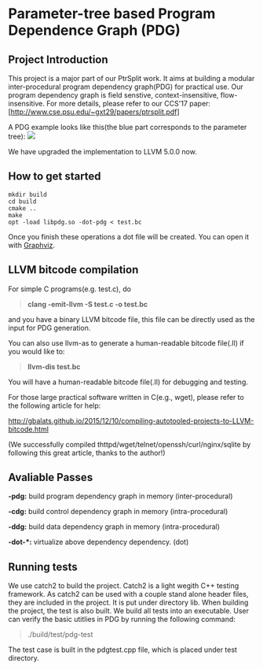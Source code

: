 # Parameter-tree based Program Dependence Graph (PDG)

## Project Introduction

This project is a major part of our PtrSplit work. It aims at building a modular inter-procedural program dependency graph(PDG) for practical use. 
Our program dependency graph is field senstive, context-insensitive, flow-insensitive. For more details, please refer to our CCS'17 paper:
[http://www.cse.psu.edu/~gxt29/papers/ptrsplit.pdf]

A PDG example looks like this(the blue part corresponds to the parameter tree):
![](https://bitbucket.org/psu_soslab/pdg-llvm5.0/raw/34cf0959fae4c3507889785c15779db4355af36b/demo/pdg.svg)

We have upgraded the implementation to LLVM 5.0.0 now.


## How to get started

```shell
mkdir build
cd build
cmake ..
make
opt -load libpdg.so -dot-pdg < test.bc
```

Once you finish these operations a dot file will be created. You can open it with [Graphviz](http://www.graphviz.org/).

## LLVM bitcode compilation

For simple C programs(e.g. test.c), do

> **clang -emit-llvm -S test.c -o test.bc**

and you have a binary LLVM bitcode file, this file can be directly used as the input for PDG generation.

You can also use llvm-as to generate a human-readable bitcode file(.ll) if you would like to:

> **llvm-dis test.bc**

You will have a human-readable bitcode file(.ll) for debugging and testing.

For those large practical software written in C(e.g., wget), please refer to the following article for help:

http://gbalats.github.io/2015/12/10/compiling-autotooled-projects-to-LLVM-bitcode.html

(We successfully compiled thttpd/wget/telnet/openssh/curl/nginx/sqlite by following this great article, thanks to the author!)

## Avaliable Passes

**-pdg:** build program dependency graph in memory (inter-procedural)

**-cdg:** build control dependency graph in memory (intra-procedural)

**-ddg:** build data dependency graph in memory (intra-procedural)

**-dot-*:** virtualize above dependency dependency. (dot)

## Running tests
We use catch2 to build the project.
Catch2 is a light wegith C++ testing framework. As catch2 can be used with a couple stand alone header files, they are included in the project.
It is put under directory lib.
When building the project, the test is also built. 
We build all tests into an executable. User can verify the basic utitlies in PDG by running the following command:
> ./build/test/pdg-test

The test case is built in the pdgtest.cpp file, which is placed under test directory. 
